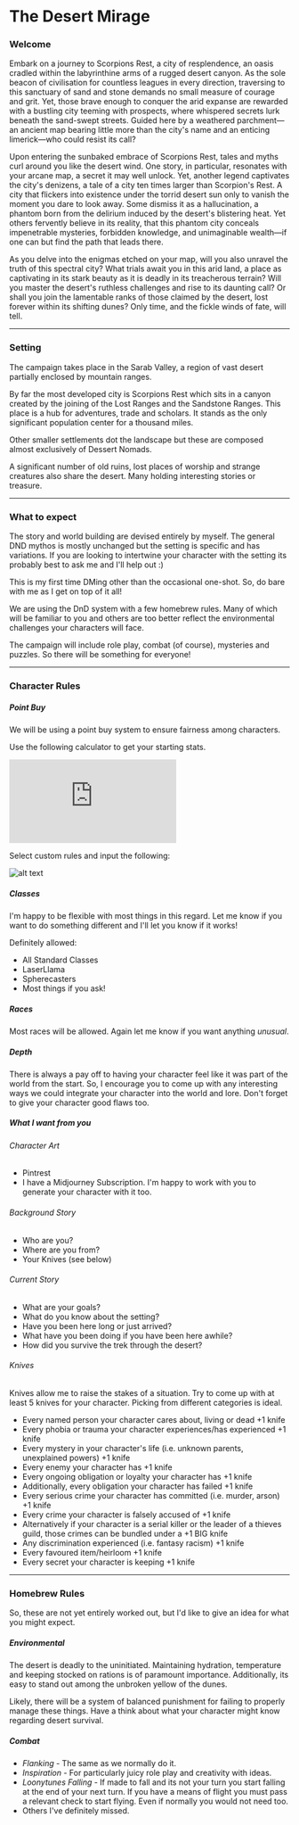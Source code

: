 # The Desert Mirage

### Welcome

Embark on a journey to Scorpions Rest, a city of resplendence, an oasis cradled within the labyrinthine arms of a rugged desert canyon. As the sole beacon of civilisation for countless leagues in every direction, traversing to this sanctuary of sand and stone demands no small measure of courage and grit. Yet, those brave enough to conquer the arid expanse are rewarded with a bustling city teeming with prospects, where whispered secrets lurk beneath the sand-swept streets. Guided here by a weathered parchment—an ancient map bearing little more than the city's name and an enticing limerick—who could resist its call? 

Upon entering the sunbaked embrace of Scorpions Rest, tales and myths curl around you like the desert wind. One story, in particular, resonates with your arcane map, a secret it may well unlock. Yet, another legend captivates the city's denizens, a tale of a city ten times larger than Scorpion's Rest. A city that flickers into existence under the torrid desert sun only to vanish the moment you dare to look away. Some dismiss it as a hallucination, a phantom born from the delirium induced by the desert's blistering heat. Yet others fervently believe in its reality, that this phantom city conceals impenetrable mysteries, forbidden knowledge, and unimaginable wealth—if one can but find the path that leads there. 

As you delve into the enigmas etched on your map, will you also unravel the truth of this spectral city? What trials await you in this arid land, a place as captivating in its stark beauty as it is deadly in its treacherous terrain? Will you master the desert's ruthless challenges and rise to its daunting call? Or shall you join the lamentable ranks of those claimed by the desert, lost forever within its shifting dunes? Only time, and the fickle winds of fate, will tell.

-----
### Setting

The campaign takes place in the Sarab Valley, a region of vast desert partially enclosed by mountain ranges. 

By far the most developed city is Scorpions Rest which sits in a canyon created by the joining of the Lost Ranges and the Sandstone Ranges. This place is a hub for adventures, trade and scholars. It stands as the only significant population center for a thousand miles. 

Other smaller settlements dot the landscape but these are composed almost exclusively of Dessert Nomads.

A significant number of old ruins, lost places of worship and strange creatures also share the desert. Many holding interesting stories or treasure.

-----
### What to expect

The story and world building are devised entirely by myself. The general DND mythos is mostly unchanged but the setting is specific and has variations. If you are looking to intertwine your character with the setting its probably best to ask me and I'll help out :)

This is my first time DMing other than the occasional one-shot. So, do bare with me as I get on top of it all!

We are using the DnD system with a few homebrew rules. Many of which will be familiar to you and others are too better reflect the environmental challenges your characters will face.

The campaign will include role play, combat (of course), mysteries and puzzles. So there will be something for everyone!

-----
### Character Rules
##### Point Buy
We will be using a point buy system to ensure fairness among characters. 

Use the following calculator to get your starting stats.  

![Point Buy](https://chicken-dinner.com/5e/5e-point-buy.html)

Select custom rules and input the following:

![alt text](https://cdn.discordapp.com/attachments/982267203149791235/1181998312979706019/image.png?ex=65b13d36&is=659ec836&hm=92d0d785054905936f8931a27bcf5256ac37719fa7a88f38df1760e53c38b2b7&)


##### Classes
I'm happy to be flexible with most things in this regard. Let me know if you want to do something different and I'll let you know if it works!

Definitely allowed:
- All Standard Classes
- LaserLlama
- Spherecasters
- Most things if you ask!

##### Races
Most races will be allowed. Again let me know if you want anything *unusual*.

##### Depth
There is always a pay off to having your character feel like it was part of the world from the start. So, I encourage you to come up with any interesting ways we could integrate your character into the world and lore. Don't forget to give your character good flaws too.

##### What I want from you
###### Character Art
* Pintrest
* I have a Midjourney Subscription. I'm happy to work with you to generate your character with it too.
###### Background Story
* Who are you?
* Where are you from?
* Your Knives (see below)
###### Current Story
* What are your goals?
* What do you know about the setting?
* Have you been here long or just arrived?
* What have you been doing if you have been here awhile?
* How did you survive the trek through the desert?
###### Knives
Knives allow me to raise the stakes of a situation. Try to come up with at least 5 knives for your character. Picking from different categories is ideal.  

* Every named person your character cares about, living or dead +1 knife
* Every phobia or trauma your character experiences/has experienced +1 knife 
* Every mystery in your character's life (i.e. unknown parents, unexplained powers) +1 knife 
* Every enemy your character has +1 knife 
* Every ongoing obligation or loyalty your character has +1 knife 
* Additionally, every obligation your character has failed +1 knife 
* Every serious crime your character has committed (i.e. murder, arson) +1 knife 
* Every crime your character is falsely accused of +1 knife 
* Alternatively if your character is a serial killer or the leader of a thieves guild, those crimes can be bundled under a +1 BIG knife 
* Any discrimination experienced (i.e. fantasy racism) +1 knife
* Every favoured item/heirloom +1 knife 
* Every secret your character is keeping +1 knife
-----
### Homebrew Rules
So, these are not yet entirely worked out, but I'd like to give an idea for what you might expect.
##### Environmental
The desert is deadly to the uninitiated. Maintaining hydration, temperature and keeping stocked on rations is of paramount importance. Additionally, its easy to stand out among the unbroken yellow of the dunes.

Likely, there will be a system of balanced punishment for failing to properly manage these things. Have a think about what your character might know regarding desert survival.
##### Combat
* *Flanking* - The same as we normally do it.
* *Inspiration* - For particularly juicy role play and creativity with ideas.
* *Loonytunes Falling* - If made to fall and its not your turn you start falling at the end of your next turn. If you have a means of flight you must pass a relevant check to start flying. Even if normally you would not need too.
* Others I've definitely missed.
